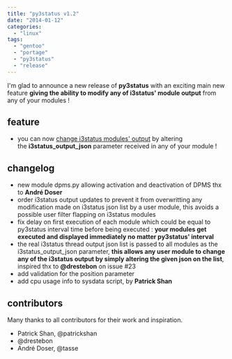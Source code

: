 ```yaml
---
title: "py3status v1.2"
date: "2014-01-12"
categories: 
  - "linux"
tags: 
  - "gentoo"
  - "portage"
  - "py3status"
  - "release"
---
```


I'm glad to announce a new release of **py3status** with an exciting main new feature **giving the ability to modify any of i3status' module output** from any of your modules !

## feature

- you can now [change i3status modules' output](https://github.com/ultrabug/py3status/wiki/Write-your-own-modules) by altering the **i3status\_output\_json** parameter received in any of your module !

## changelog

- new module dpms.py allowing activation and deactivation of DPMS thx to **André Doser**
- order i3status output updates to prevent it from overwritting any modification made on i3status json list by a user module, this avoids a possible user filter flapping on i3status modules
- fix delay on first execution of each module which could be equal to py3status interval time before being executed : **your modules get executed and displayed immediately no matter py3status' interval**
- the real i3status thread output json list is passed to all modules as the i3status\_output\_json parameter, **this allows any user module to change any of the i3status output by simply altering the given json on the list**, inspired thx to **@drestebon** on issue #23
- add validation for the position parameter
- add cpu usage info to sysdata script, by **Patrick Shan**

## contributors

Many thanks to all contributors for their work and inspiration.

- Patrick Shan, @patrickshan
- @drestebon
- André Doser, @tasse
